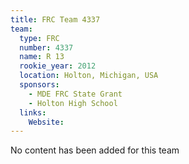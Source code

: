 ```yaml
---
title: FRC Team 4337
team:
  type: FRC
  number: 4337
  name: R 13
  rookie_year: 2012
  location: Holton, Michigan, USA
  sponsors:
    - MDE FRC State Grant
    - Holton High School
  links:
    Website: 
---
```

No content has been added for this team